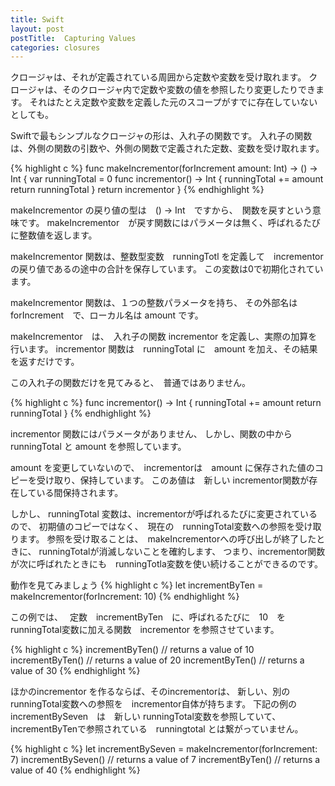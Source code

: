 ```yaml
---
title: Swift
layout: post
postTitle:  Capturing Values
categories: closures
---
```


クロージャは、それが定義されている周囲から定数や変数を受け取れます。
クロージャは、そのクロージャ内で定数や変数の値を参照したり変更したりできます。
それはたとえ定数や変数を定義した元のスコープがすでに存在していないとしても。

Swiftで最もシンプルなクロージャの形は、入れ子の関数です。
入れ子の関数は、外側の関数の引数や、外側の関数で定義された定数、変数を受け取れます。

{% highlight c %}
func makeIncrementor(forIncrement amount: Int) -> () -> Int {
    var runningTotal = 0
    func incrementor() -> Int {
        runningTotal += amount
        return runningTotal
    }
    return incrementor
}
{% endhighlight %}

makeIncrementor の戻り値の型は　() -> Int　ですから、　関数を戻すという意味です。
makeIncrementor　が戻す関数にはパラメータは無く、呼ばれるたびに整数値を返します。

makeIncrementor 関数は、整数型変数　runningTotl を定義して　incrementorの戻り値であるの途中の合計を保存しています。
この変数は0で初期化されています。

makeIncrementor 関数は、１つの整数パラメータを持ち、
その外部名は　forIncrement　で、ローカル名は amount です。

makeIncrementor　は、　入れ子の関数 incrementor を定義し、実際の加算を行います。
incrementor 関数は　runningTotal に　amount を加え、その結果を返すだけです。

この入れ子の関数だけを見てみると、　普通ではありません。

{% highlight c %}
func incrementor() -> Int {
    runningTotal += amount
    return runningTotal
}
{% endhighlight %}

incrementor 関数にはパラメータがありません、
しかし、関数の中から　runningTotal と amount を参照しています。

amount を変更していないので、　incrementorは　amount に保存された値のコピーを受け取り、保持しています。
このあ値は　新しい incrementor関数が存在している間保持されます。

しかし、 runningTotal 変数は、incrementorが呼ばれるたびに変更されているので、
初期値のコピーではなく、　現在の　runningTotal変数への参照を受け取ります。
参照を受け取ることは、　makeIncrementorへの呼び出しが終了したときに、
runningTotalが消滅しないことを確約します、
つまり、incrementor関数が次に呼ばれたときにも　runningTotla変数を使い続けることができるのです。

動作を見てみましょう
{% highlight c %}
let incrementByTen = makeIncrementor(forIncrement: 10)
{% endhighlight %}

この例では、　
定数　incrementByTen　に、呼ばれるたびに　10　を　runningTotal変数に加える関数　incrementor を参照させています。

{% highlight c %}
incrementByTen()
// returns a value of 10
incrementByTen()
// returns a value of 20
incrementByTen()
// returns a value of 30
{% endhighlight %}

ほかのincrementor を作るならば、そのincrementorは、
新しい、別の runningTotal変数への参照を　incrementor自体が持ちます。
下記の例の　incrementBySeven　は　新しい runningTotal変数を参照していて、
incrementByTenで参照されている　runningtotal とは繋がっていません。

{% highlight c %}
let incrementBySeven = makeIncrementor(forIncrement: 7)
incrementBySeven()
// returns a value of 7
incrementByTen()
// returns a value of 40
{% endhighlight %}
